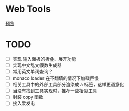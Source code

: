 # Web Tools

[预览](https://liuwenxing.tech/)

# TODO

- [ ] 实现 输入面板的折叠、展开功能
- [ ] 实现中文乱文假数生成器 
- [ ] 常用英文单词查询？
- [ ] monaco loader 在不翻墙的情况下加载巨慢
- [ ] 相关工具中的外部工具部分渲染成 a 标签，这样更语意化
- [ ] 当没有找到工具实现时，推荐一些相似工具
- [ ] 封装 copy 函数
- [ ] 接入爱发电